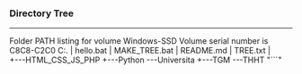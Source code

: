  ### Directory Tree 
 
--- 
Folder PATH listing for volume Windows-SSD 
Volume serial number is C8C8-C2C0 
C:. 
|   hello.bat 
|   MAKE_TREE.bat 
|   README.md 
|   TREE.txt 
|    
+---HTML_CSS_JS_PHP 
+---Python 
\---Universita 
    +---TGM 
    \---THHT 
"```" 
